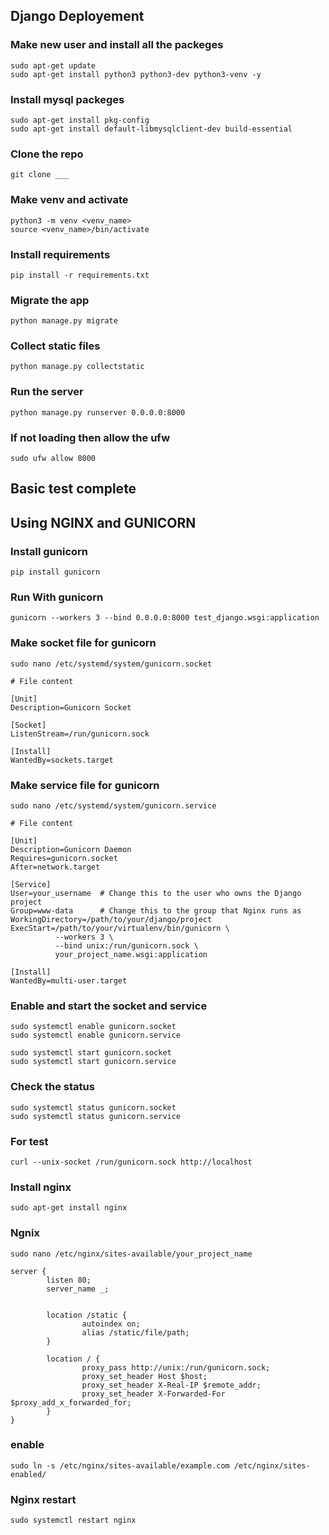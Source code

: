## Django Deployement

### Make new user and install all the packeges
```
sudo apt-get update
sudo apt-get install python3 python3-dev python3-venv -y
```

### Install mysql packeges
```
sudo apt-get install pkg-config
sudo apt-get install default-libmysqlclient-dev build-essential
```
### Clone the repo
```
git clone ___
```

### Make venv and activate
```
python3 -m venv <venv_name>
source <venv_name>/bin/activate
```

### Install requirements
```
pip install -r requirements.txt
```

### Migrate the app
```
python manage.py migrate
```

### Collect static files 
```
python manage.py collectstatic
```

### Run the server
```
python manage.py runserver 0.0.0.0:8000
```

### If not loading then allow the ufw
```
sudo ufw allow 8000
```
## Basic test complete

## Using NGINX and GUNICORN

### Install gunicorn
```
pip install gunicorn
```
### Run With gunicorn
```
gunicorn --workers 3 --bind 0.0.0.0:8000 test_django.wsgi:application
```

### Make socket file for gunicorn
```
sudo nano /etc/systemd/system/gunicorn.socket
```
```
# File content

[Unit]
Description=Gunicorn Socket

[Socket]
ListenStream=/run/gunicorn.sock

[Install]
WantedBy=sockets.target
```

### Make service file for gunicorn
```
sudo nano /etc/systemd/system/gunicorn.service
```
```
# File content 

[Unit]
Description=Gunicorn Daemon
Requires=gunicorn.socket
After=network.target

[Service]
User=your_username  # Change this to the user who owns the Django project
Group=www-data      # Change this to the group that Nginx runs as
WorkingDirectory=/path/to/your/django/project
ExecStart=/path/to/your/virtualenv/bin/gunicorn \
          --workers 3 \
          --bind unix:/run/gunicorn.sock \
          your_project_name.wsgi:application

[Install]
WantedBy=multi-user.target
```

###  Enable and start the socket and service
```
sudo systemctl enable gunicorn.socket
sudo systemctl enable gunicorn.service

sudo systemctl start gunicorn.socket
sudo systemctl start gunicorn.service
```

### Check the status
```
sudo systemctl status gunicorn.socket
sudo systemctl status gunicorn.service
```

### For test 
```
curl --unix-socket /run/gunicorn.sock http://localhost
```

### Install nginx
```
sudo apt-get install nginx
```

### Ngnix 
```
sudo nano /etc/nginx/sites-available/your_project_name
```
```
server {
        listen 80;
        server_name _;


        location /static {
                autoindex on;
                alias /static/file/path;
        }

        location / {
                proxy_pass http://unix:/run/gunicorn.sock;
                proxy_set_header Host $host;
                proxy_set_header X-Real-IP $remote_addr;
                proxy_set_header X-Forwarded-For $proxy_add_x_forwarded_for;
        }
}

```
### enable
```
sudo ln -s /etc/nginx/sites-available/example.com /etc/nginx/sites-enabled/
```

### Nginx restart
```
sudo systemctl restart nginx
```


